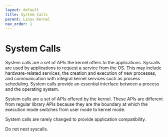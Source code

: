 ```yaml
---
layout: default
title: System Calls
parent: Linux Kernel
nav_order: 1
---
```


# System Calls

System calls are a set of APIs the kernel offers to the applications. Syscalls are used by applications to request a service from the OS. This may include hardware-related services, the creation and execution of new processes, and communication with integral kernel services such as process scheduling. System calls provide an essential interface between a process and the operating system.

System calls are a set of APIs offered by the kernel. These APIs are different from regular library APIs because they are the boundary at which the execution mode switches from user mode to kernel mode.

System calls are rarely changed to provide application compatibility.

Do not nest syscalls.
